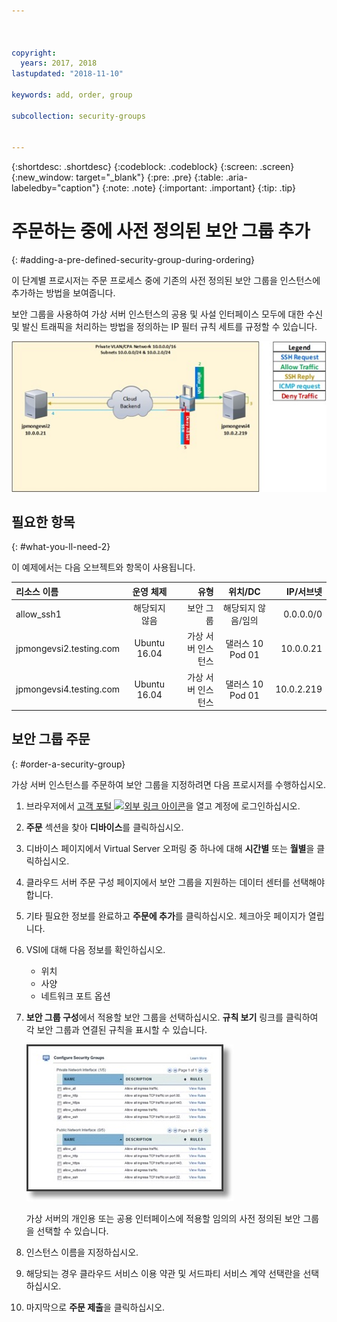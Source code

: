 ```yaml
---



copyright:
  years: 2017, 2018
lastupdated: "2018-11-10"

keywords: add, order, group

subcollection: security-groups


---
```


{:shortdesc: .shortdesc}
{:codeblock: .codeblock}
{:screen: .screen}
{:new_window: target="_blank"}
{:pre: .pre}
{:table: .aria-labeledby="caption"}
{:note: .note}
{:important: .important}
{:tip: .tip}

# 주문하는 중에 사전 정의된 보안 그룹 추가
{: #adding-a-pre-defined-security-group-during-ordering}

이 단계별 프로시저는 주문 프로세스 중에 기존의 사전 정의된 보안 그룹을 인스턴스에 추가하는 방법을 보여줍니다.

보안 그룹을 사용하여 가상 서버 인스턴스의 공용 및 사설 인터페이스 모두에 대한 수신 및 발신 트래픽을 처리하는 방법을 정의하는 IP 필터 규칙 세트를 규정할 수 있습니다.

![사용자 정의 보안 그룹](./images/goal2.jpg)

## 필요한 항목
{: #what-you-ll-need-2}

이 예제에서는 다음 오브젝트와 항목이 사용됩니다.

| 리소스 이름  | 운영 체제 |유형 | 위치/DC | IP/서브넷 |
|:------------- |:---------------:| -------------:| :---------------:| ---------------:|
| allow_ssh1 | 해당되지 않음  | 보안 그룹 | 해당되지 않음/임의 | 0.0.0.0/0 |
|jpmongevsi2.testing.com | Ubuntu 16.04 | 가상 서버 인스턴스 | 댈러스 10 Pod 01 | 10.0.0.21 |
|jpmongevsi4.testing.com | Ubuntu 16.04 | 가상 서버 인스턴스 |	댈러스 10 Pod 01	| 10.0.2.219 |

## 보안 그룹 주문
{: #order-a-security-group}

가상 서버 인스턴스를 주문하여 보안 그룹을 지정하려면 다음 프로시저를 수행하십시오.

1. 브라우저에서 [고객 포털 ![외부 링크 아이콘](../../icons/launch-glyph.svg "외부 링크 아이콘")](https://cloud.ibm.com/classic)을 열고 계정에 로그인하십시오.
2. **주문** 섹션을 찾아 **디바이스**를 클릭하십시오.
3. 디바이스 페이지에서 Virtual Server 오퍼링 중 하나에 대해 **시간별** 또는 **월별**을 클릭하십시오.
4. 클라우드 서버 주문 구성 페이지에서 보안 그룹을 지원하는 데이터 센터를 선택해야 합니다.
5. 기타 필요한 정보를 완료하고 **주문에 추가**를 클릭하십시오. 체크아웃 페이지가 열립니다.
6. VSI에 대해 다음 정보를 확인하십시오.

	* 위치
	* 사양
	* 네트워크 포트 옵션

7. **보안 그룹 구성**에서 적용할 보안 그룹을 선택하십시오. **규칙 보기** 링크를 클릭하여 각 보안 그룹과 연결된 규칙을 표시할 수 있습니다.

	![사용자 정의 보안 그룹](./images/sgs.jpg)

	가상 서버의 개인용 또는 공용 인터페이스에 적용할 임의의 사전 정의된 보안 그룹을 선택할 수 있습니다.

8. 인스턴스 이름을 지정하십시오.
9. 해당되는 경우 클라우드 서비스 이용 약관 및 서드파티 서비스 계약 선택란을 선택하십시오.
10. 마지막으로 **주문 제출**을 클릭하십시오.
